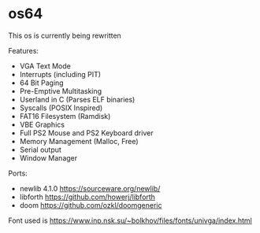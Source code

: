 # os64

This os is currently being rewritten

Features:
- VGA Text Mode
- Interrupts (including PIT)
- 64 Bit Paging
- Pre-Emptive Multitasking
- Userland in C (Parses ELF binaries)
- Syscalls (POSIX Inspired)
- FAT16 Filesystem (Ramdisk)
- VBE Graphics
- Full PS2 Mouse and PS2 Keyboard driver
- Memory Management (Malloc, Free)
- Serial output
- Window Manager

Ports:
- newlib 4.1.0 https://sourceware.org/newlib/
- libforth https://github.com/howerj/libforth
- doom https://github.com/ozkl/doomgeneric
 
Font used is https://www.inp.nsk.su/~bolkhov/files/fonts/univga/index.html
